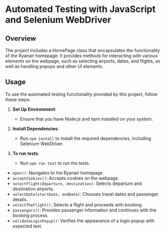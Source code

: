 # Automated Testing with JavaScript and Selenium WebDriver

## Overview

The project includes a HomePage class that encapsulates the functionality of the Ryanair homepage. It provides methods for interacting with various elements on the webpage, such as selecting airports, dates, and flights, as well as handling popups and other UI elements.

## Usage

To use the automated testing functionality provided by this project, follow these steps:

1. **Set Up Environment**:
   - Ensure that you have Node.js and npm installed on your system.

2. **Install Dependencies**:
   - Run `npm install` to install the required dependencies, including Selenium WebDriver.

3. **To run tests**:
    - Run `npm run test` to run the tests.


- `open()`: Navigates to the Ryanair homepage.
- `acceptCookies()`: Accepts cookies on the webpage.
- `selectFlight(departure, destination)`: Selects departure and destination airports.
- `selectDate(startDate, endDate)`: Chooses travel dates and passenger details.
- `selectTheFlight()`: Selects a flight and proceeds with booking.
- `passengers()`: Provides passenger information and continues with the booking process.
- `validateLoginPopup()`: Verifies the appearance of a login popup with expected text.



